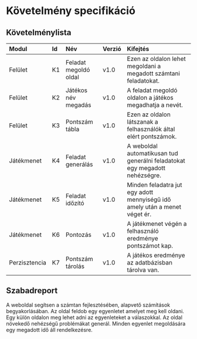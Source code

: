 # Követelmény specifikáció

## Követelménylista
|Modul|Id|Név|Verzió|Kifejtés|
|:-|:-|:-|:-|:-|
|Felület|K1|Feladat megoldó oldal|v1.0|Ezen az oldalon lehet megoldani a megadott számtani feladatokat.|
|Felület|K2|Játékos név megadás|v1.0|A feladat megoldó oldalon a játékos megadhatja a nevét.|
|Felület|K3|Pontszám tábla|v1.0|Ezen az oldalon látszanak a felhasználók által elért pontszámok.|
|Játékmenet|K4|Feladat generálás|v1.0|A weboldal automatikusan tud generálni feladatokat egy megadott nehézségre.|
|Játékmenet|K5|Feladat időzító|v1.0|Minden feladatra jut egy adott mennyiségű idő amely után a menet véget ér.|
|Játékmenet|K6|Pontozás|v1.0|A játékmenet végén a felhasználó eredménye pontszámot kap.|
|Perzisztencia|K7|Pontszám tárolás|v1.0|A játékos eredménye az adatbázisban tárolva van.|

## Szabadreport
A weboldal segítsen a számtan fejlesztésében, alapvető számítások begyakorlásában. Az oldal feldob egy egyenletet amelyet meg kell oldani. Egy külön oldalon meg lehet adni az egyenleteket a válaszokkal. Az oldal növekedő nehézségű problémákat generál. Minden egyenlet megoldására egy megadott idő áll rendelkezésre.
